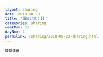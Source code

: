 ```yaml
---
layout: sharing
date: 2018-08-23
title: "讀經分享：【】"
categories: sharing
weekNum: 31
dayNum: 4
permalink: /sharing/2018-08-23-sharing.html
---
```


`錢斌傳道`
